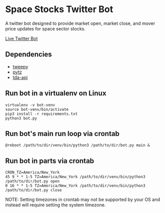 # Space Stocks Twitter Bot
A twitter bot designed to provide market open, market close, and mover price updates for space sector stocks. 

[Live Twitter Bot](https://twitter.com/SpaceStocksUS)

## Dependencies
* [tweepy](https://pypi.org/project/tweepy/)
* [pytz](https://pypi.org/project/pytz/)
* [tda-api](https://pypi.org/project/tda-api/)

## Run bot in a virtualenv on Linux
```console
virtualenv -v bot-venv
source bot-venv/bin/activate
pip3 install -r requirements.txt
python3 bot.py
```

## Run bot's main run loop via crontab
```console
@reboot /path/to/dir/venv/bin/python3 /path/to/dir/bot.py main &
```

## Run bot in parts via crontab
```console
CRON_TZ=America/New_York
45 9 * * 1-5 TZ=America/New_York /path/to/dir/venv/bin/python3 /path/to/dir/bot.py open
0 16 * * 1-5 TZ=America/New_York /path/to/dir/venv/bin/python3 /path/to/dir/bot.py close
```
NOTE: Setting timezones in crontab may not be supported by your OS and instead will require setting the system timezone.